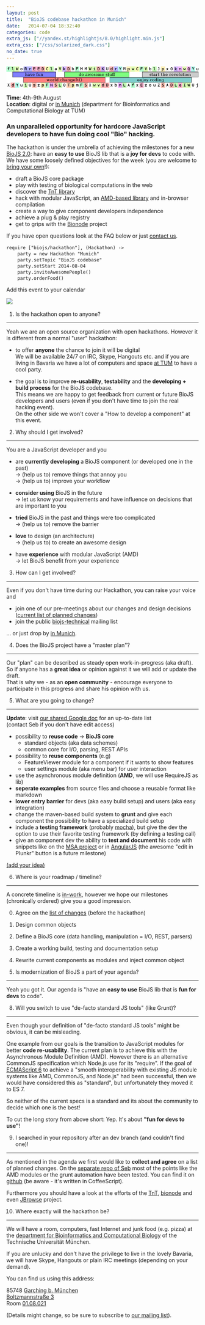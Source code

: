 ```yaml
---
layout: post
title:  "BioJS codebase hackathon in Munich"
date:   2014-07-04 18:32:40
categories: code
extra_js: ["//yandex.st/highlightjs/8.0/highlight.min.js"]
extra_css: ["/css/solarized_dark.css"]
no_date: true
---
```


<img src="/img/posts/2014/2014-07-04_20-09-03_scrot.jpg" class="center-block" />

__Time__: 4th-9th August  
__Location__: digital or [in Munich][location] (department for Bioinformatics and Computational Biology at TUM)

### An unparalleled opportunity for hardcore JavaScript developers to have fun doing cool "Bio" hacking.

The hackathon is under the umbrella of achieving the milestones for a new [BioJS 2.0][biojs-lib]: have an __easy to use__ BioJS lib that is a __joy for devs__ to code with.  
We have some loosely defined objectives for the week (you are welcome to [bring your own][contact]!):

* draft a BioJS core package 
* play with testing of biological computations in the web
* discover the [TnT library][tnt]
* hack with modular JavaScript, an [AMD-based library][biojs-amd] and in-browser compilation
* create a way to give component developers independence
* achieve a plug & play registry
* get to grips with the [Bionode][bionode] project

If you have open questions look at the FAQ below or just [contact us][contact].

```
require ["biojs/hackathon"], (Hackathon) ->
	party = new Hackathon "Munich"
	party.setTopic "BioJS codebase"
	party.setStart 2014-08-04
	party.inviteAwesomePeople()
	party.orderFood()
```

[biojs-lib]: https://github.com/biojs/biojs
[tnt]: https://emepyc.github.io/tnt/
[biojs-amd]: https://github.com/greenify/biojs-msa-amd
[bionode]: https://github.com/bionode/bionode
[contact]:  https://groups.google.com/forum/#!forum/biojs-technical
[location]: #location

Add this event to your calendar

<a target="_blank" href="https://www.google.com/calendar/event?action=TEMPLATE&tmeid=NXFoYmxrb29jaWFmNWh2czF2NTY1N2thcDggcnU5NXU3amVrdGFjMHRpaHBwNmMzdTR1MWdAZw&tmsrc=ru95u7jektac0tihpp6c3u4u1g%40group.calendar.google.com"><img border="0" src="https://www.google.com/calendar/images/ext/gc_button1_en.gif"></a>

1. Is the hackathon open to anyone?
-------------------------------------

Yeah we are an open source organization with open hackathons. 
However it is different from a normal "user" hackathon:

* to offer __anyone__ the chance to join it will be digital  
We will be available 24/7 on IRC, Skype, Hangouts etc. and if you are living in Bavaria we have a lot of computers and space [at TUM][location] to have a cool party.

* the goal is to improve __re-usability__, __testability__ and the __developing + build process__ for the BioJS codebase.  
This means we are happy to get feedback from current or future BioJS developers and users (even if you don't have time to join the real hacking event).  
On the other side we won't cover a "How to develop a component" at this event.

2. Why should I get involved?
-------------------------------

You are a JavaScript developer and you

* are __currently developing__ a BioJS component (or developed one in the past)  
&rarr; (help us to) remove things that annoy you  
&rarr; (help us to) improve your workflow  

* __consider using__ BioJS in the future  
&rarr; let us know your requirements and have influence on decisions that are important to you

* __tried__ BioJS in the past and things were too complicated  
&rarr; (help us to) remove the barrier

* __love__ to design (an architecture)  
&rarr; (help us to) to create an awesome design

* have __experience__ with modular JavaScript (AMD)  
&rarr; let BioJS benefit from your experience

3. How can I get involved?
----------------------------

Even if you don't have time during our Hackathon, you can raise your voice and

* join one of our pre-meetings about our changes and design decisions ([current list of planned changes][changes])
* join the public [biojs-technical][biojs-technical] mailing list

... or just drop by [in Munich][location].

[changes]: https://docs.google.com/document/d/1RifA4_DfG3CPa2yVxNZHRtLztZ-lGieapzfGdrPtOIw
[biojs-technical]: https://groups.google.com/forum/#!forum/biojs-technical

4. Does the BioJS project have a "master plan"?
---------------------------------------

Our "plan" can be described as steady open work-in-progress (aka draft). So if anyone has a __great idea__ or opinion against it we will add or update the draft.  
That is why we - as an __open community__ - encourage everyone to participate in this progress and share his opinion with us.

5. What are you going to change?
-------------------------------

__Update__: visit [our shared Google doc][changes] for an up-to-date list  
(contact Seb if you don't have edit access)

* possibility to __reuse code__ -> **BioJS core**
  - standard objects (aka data schemes)
  - common core for I/O, parsing, REST APIs
* possibility to **reuse components** (e.g)
   -  FeatureViewer module  for a component if it wants to show features
   -  user settings module (aka menu bar) for user interaction  
* use the asynchronous module definition (__AMD__, we will use RequireJS as lib)
* **seperate examples** from source files and choose a reusable format like markdown
* **lower entry barrier** for devs (aka easy build setup) and users (aka easy integration)
* change the maven-based build system to **grunt** and
   give each component the possibility to have a specialized build setup
* include a **testing framework** (probably [mocha][mocha]),
   but give the dev the option to use their favorite testing framework (by defining a testing call)
* give an component dev the ability to **test and document** his code with snippets
  like on the [MSA project][msa-project] or in [AngularJS][angularjs]
  (the awesome "edit in Plunkr" button is a future milestone)

[(add your idea)][add-more]

[mocha]: https://visionmedia.github.io/mocha/
[angularjs]: https://docs.angularjs.org/api/ng/directive/ngClick
[msa-project]: http://dev.biojs-msa.org
[add-more]: https://github.com/biojs/biojs.github.io/blob/master/_posts/2014-07-04-announcing-hackathon.md


6. Where is your roadmap / timeline? 
----------------------------------

A concrete timeline is [in-work][changes], however we hope our milestones 
(chronically ordered) give you a good impression.

0. Agree on the [list of changes][changes] (before the hackathon)
1. Design common objects
2. Define a BioJS core (data handling, manipulation = I/O, REST, parsers)
3. Create a working build, testing and documentation setup
4. Rewrite current components as modules and inject common object

7. Is modernization of BioJS a part of your agenda?
--------------------------------------------------

Yeah you got it. Our agenda is "have an __easy to use__ BioJS lib that is __fun for devs__ to code". 

8. Will you switch to use "de-facto standard JS tools" (like Grunt)?
------------------------------------------------------

Even though your definition of "de-facto standard JS tools" might be obvious, it can be misleading.

One example from our goals is the transition to JavaScript modules for better __code re-usability__.
The current plan is to achieve this with the Asynchronous Module Definition (AMD).
However there is an alternative CommonJS specification which Node.js use for its "require".
If the goal of [ECMAScript 6][ecma6] to achieve a "smooth interoperability with existing JS module systems like AMD, CommonJS, and Node.js" had been successful, then we would have considered this as "standard", but unfortunately they moved it to ES 7.

So neither of the current specs is a standard and its about the community to decide which one is the best!

To cut the long story from above short: Yep. It's about __"fun for devs to use"__!

[ecma6]: http://wiki.ecmascript.org/doku.php?id=harmony:modules

9.  I searched in your repository after an dev branch (and couldn't find one)!
-----------------------------------------------------------------------------

As mentioned in the agenda we first would like to __collect and agree__ on a list of planned changes.
On the [separate repo of Seb][biojs-amd] most of the points like the AMD modules or the grunt automation have been tested. You can find it on [github][biojs-amd] (be aware - it's written in CoffeeScript).

Furthermore you should have a look at the efforts of the [TnT][tnt], [bionode][bionode] and even [JBrowse][jbrowse] project.

[JBrowse]: https://github.com/GMOD/jbrowse/tree/master

10. Where exactly will the hackathon be? <a name="location"> </a>
-----------------------------------------------------------------

We will have a room, computers, fast Internet and junk food (e.g. pizza) at the [department for Bioinformatics and Computational Biology][rostlab]
of the Technische Universität München.

If you are unlucky and don't have the privilege to live in the lovely Bavaria,
we will have Skype, Hangouts or plain IRC meetings (depending on your demand).

You can find us using this address:

85748 [Garching b. München][garching]  
[Boltzmannstraße 3][location-fmi]  
Room [01.08.021][location-indoor]

(Details might change, so be sure to subscribe to [our mailing list][biojs-technical]).

[rostlab]: https://rostlab.org/group/contact
[garching]: https://portal.mytum.de/campus/roomfinder/roomfinder_viewmap?mapid=54&roomid=01.08.021@5608
[location-fmi]: https://portal.mytum.de/campus/roomfinder/roomfinder_viewmap?mapid=80&roomid=01.08.021@5608
[location-indoor]: https://portal.mytum.de/campus/roomfinder/roomfinder_viewmap?mapid=104&roomid=01.08.021@5608

<script>
hljs.initHighlightingOnLoad();
</script>
